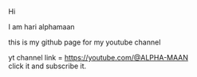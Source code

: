 Hi

I am hari alphamaan


this is my github page for my youtube channel

yt channel link =
https://youtube.com/@ALPHA-MAAN
<br>
click it and subscribe it.
